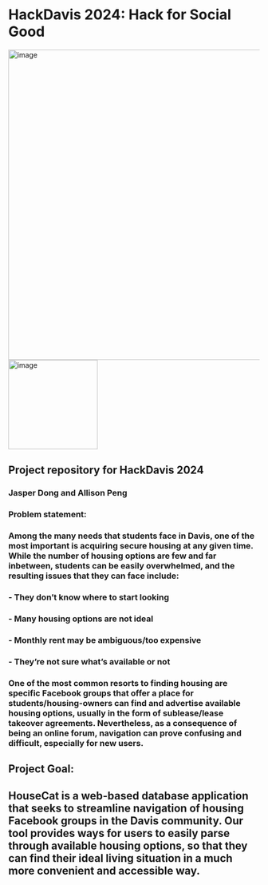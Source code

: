 # HackDavis 2024: Hack for Social Good

<img width="621" alt="image" src="https://github.com/jmudong/hackdavis2024/assets/94583245/1b8492b8-b971-45c7-a84d-38b2aeffbe82">
<img width="179" alt="image" src="https://github.com/jmudong/hackdavis2024/assets/94583245/360cbfc7-d8b2-4226-84a1-f0463209dfce">


## Project repository for HackDavis 2024
### Jasper Dong and Allison Peng

### Problem statement:
### Among the many needs that students face in Davis, one of the most important is acquiring secure housing at any given time. While the number of housing options are few and far inbetween, students can be easily overwhelmed, and the resulting issues that they can face include:
###       - They don’t know where to start looking
###       - Many housing options are not ideal
###       - Monthly rent may be ambiguous/too expensive
###       - They’re not sure what’s available or not

### One of the most common resorts to finding housing are specific Facebook groups that offer a place for students/housing-owners can find and advertise available housing options, usually in the form of sublease/lease takeover agreements. Nevertheless, as a consequence of being an online forum, navigation can prove confusing and difficult, especially for new users.

## Project Goal: 
## HouseCat is a web-based database application that seeks to streamline navigation of housing Facebook groups in the Davis community. Our tool provides ways for users to easily parse through available housing options, so that they can find their ideal living situation in a much more convenient and accessible way.

